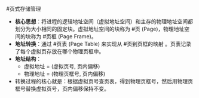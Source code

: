 #页式存储管理
*   **核心思想**：将进程的逻辑地址空间（虚拟地址空间）和主存的物理地址空间都划分为大小相同的固定块。虚拟地址空间的块称为 #页 (Page)，物理地址空间的块称为 #页框 (Page Frame)。
*   **地址转换**：通过 #页表 (Page Table) 来实现从 #页到页框的映射 。页表记录了每个虚拟页存放在哪个物理页框中。
*   **地址结构**：
	*   虚拟地址 = (虚拟页号, 页内偏移)
	*   物理地址 = (物理页框号, 页内偏移)
*   转换过程的核心就是：根据虚拟页号查页表，得到物理页框号，然后用物理页框号替换虚拟页号，页内偏移保持不变。 